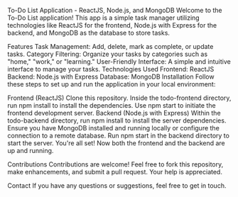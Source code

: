 To-Do List Application - ReactJS, Node.js, and MongoDB
Welcome to the To-Do List application! This app is a simple task manager utilizing technologies like ReactJS for the frontend, Node.js with Express for the backend, and MongoDB as the database to store tasks.

Features
Task Management: Add, delete, mark as complete, or update tasks.
Category Filtering: Organize your tasks by categories such as "home," "work," or "learning."
User-Friendly Interface: A simple and intuitive interface to manage your tasks.
Technologies Used
Frontend: ReactJS
Backend: Node.js with Express
Database: MongoDB
Installation
Follow these steps to set up and run the application in your local environment:

Frontend (ReactJS)
Clone this repository.
Inside the todo-frontend directory, run npm install to install the dependencies.
Use npm start to initiate the frontend development server.
Backend (Node.js with Express)
Within the todo-backend directory, run npm install to install the server dependencies.
Ensure you have MongoDB installed and running locally or configure the connection to a remote database.
Run npm start in the backend directory to start the server.
You're all set! Now both the frontend and the backend are up and running.

Contributions
Contributions are welcome! Feel free to fork this repository, make enhancements, and submit a pull request. Your help is appreciated.

Contact
If you have any questions or suggestions, feel free to get in touch.